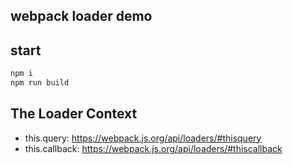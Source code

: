 ## webpack loader demo

## start

```bash
npm i
npm run build
```

## The Loader Context

- this.query: https://webpack.js.org/api/loaders/#thisquery
- this.callback: https://webpack.js.org/api/loaders/#thiscallback

